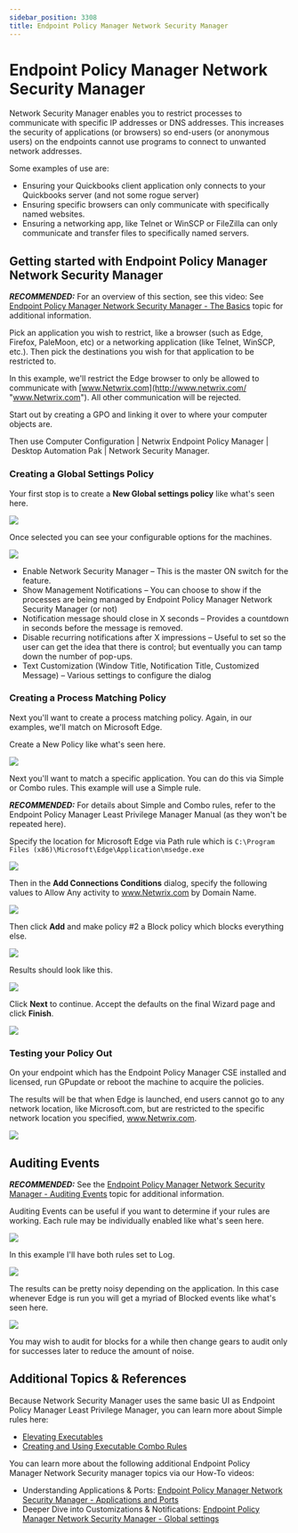 ```yaml
---
sidebar_position: 3308
title: Endpoint Policy Manager Network Security Manager
---
```


# Endpoint Policy Manager Network Security Manager

Network Security Manager enables you to restrict processes to communicate with specific IP addresses or DNS addresses. This increases the security of applications (or browsers) so end-users (or anonymous users) on the endpoints cannot use programs to connect to unwanted network addresses.

Some examples of use are:

* Ensuring your Quickbooks client application only connects to your Quickbooks server (and not some rogue server)
* Ensuring specific browsers can only communicate with specifically named websites.
* Ensuring a networking app, like Telnet or WinSCP or FileZilla can only communicate and transfer files to specifically named servers.

## Getting started with Endpoint Policy Manager Network Security Manager

***RECOMMENDED:*** For an overview of this section, see this video: See [Endpoint Policy Manager Network Security Manager - The Basics](../Video/NetworkSecurity/Basics "Endpoint Policy Manager Network Security Manager - The Basics") topic for additional information.

Pick an application you wish to restrict, like a browser (such as Edge, Firefox, PaleMoon, etc) or a networking application (like Telnet, WinSCP, etc.). Then pick the destinations you wish for that application to be restricted to.

In this example, we'll restrict the Edge browser to only be allowed to communicate with [www.Netwrix.com](http://www.netwrix.com/ "www.Netwrix.com"). All other communication will be rejected.

Start out by creating a GPO and linking it over to where your computer objects are.

Then use Computer Configuration | Netwrix Endpoint Policy Manager | Desktop Automation Pak | Network Security Manager.

### Creating a Global Settings Policy

Your first stop is to create a **New Global settings policy** like what's seen here.

![](../../../../../static/images/PolicyPak/Content/Resources/Images/ScriptsTriggers/NSM01.png)

Once selected you can see your configurable options for the machines.

![](../../../../../static/images/PolicyPak/Content/Resources/Images/ScriptsTriggers/NSM02.png)

* Enable Network Security Manager – This is the master ON switch for the feature.
* Show Management Notifications – You can choose to show if the processes are being managed by Endpoint Policy Manager Network Security Manager (or not)
* Notification message should close in X seconds – Provides a countdown in seconds before the message is removed.
* Disable recurring notifications after X impressions – Useful to set so the user can get the idea that there is control; but eventually you can tamp down the number of pop-ups.
* Text Customization (Window Title, Notification Title, Customized Message) – Various settings to configure the dialog

### Creating a Process Matching Policy

Next you'll want to create a process matching policy. Again, in our examples, we'll match on Microsoft Edge.

Create a New Policy like what's seen here.

![](../../../../../static/images/PolicyPak/Content/Resources/Images/ScriptsTriggers/NSM03.png)

Next you'll want to match a specific application. You can do this via Simple or Combo rules. This example will use a Simple rule.

***RECOMMENDED:*** For details about Simple and Combo rules, refer to the Endpoint Policy Manager Least Privilege Manager Manual (as they won't be repeated here).

Specify the location for Microsoft Edge via Path rule which is `C:\Program Files (x86)\Microsoft\Edge\Application\msedge.exe`

![](../../../../../static/images/PolicyPak/Content/Resources/Images/ScriptsTriggers/NSM04.png)

Then in the **Add Connections Conditions** dialog, specify the following values to Allow Any activity to www.Netwrix.com by Domain Name.

![](../../../../../static/images/PolicyPak/Content/Resources/Images/ScriptsTriggers/NSM05.png)

Then click **Add** and make policy #2 a Block policy which blocks everything else.

![](../../../../../static/images/PolicyPak/Content/Resources/Images/ScriptsTriggers/NSM06.png)

Results should look like this.

![](../../../../../static/images/PolicyPak/Content/Resources/Images/ScriptsTriggers/NSM07.png)

Click **Next** to continue. Accept the defaults on the final Wizard page and click **Finish**.

![](../../../../../static/images/PolicyPak/Content/Resources/Images/ScriptsTriggers/NSM08.png)

### Testing your Policy Out

On your endpoint which has the Endpoint Policy Manager CSE installed and licensed, run GPupdate or reboot the machine to acquire the policies.

The results will be that when Edge is launched, end users cannot go to any network location, like Microsoft.com, but are restricted to the specific network location you specified, www.Netwrix.com.

![](../../../../../static/images/PolicyPak/Content/Resources/Images/ScriptsTriggers/nsm09.png)

## Auditing Events

***RECOMMENDED:*** See the [Endpoint Policy Manager Network Security Manager - Auditing Events](../Video/NetworkSecurity/AuditingEvents "Endpoint Policy Manager Network Security Manager - Auditing Events") topic for additional information.

Auditing Events can be useful if you want to determine if your rules are working. Each rule may be individually enabled like what's seen here.

![](../../../../../static/images/PolicyPak/Content/Resources/Images/ScriptsTriggers/nsm10.png)

In this example I'll have both rules set to Log.

![](../../../../../static/images/PolicyPak/Content/Resources/Images/ScriptsTriggers/NSM11.png)

The results can be pretty noisy depending on the application. In this case whenever Edge is run you will get a myriad of Blocked events like what's seen here.

![](../../../../../static/images/PolicyPak/Content/Resources/Images/ScriptsTriggers/NSM12.png)

You may wish to audit for blocks for a while then change gears to audit only for successes later to reduce the amount of noise.

## Additional Topics & References

Because Network Security Manager uses the same basic UI as Endpoint Policy Manager Least Privilege Manager, you can learn more about Simple rules here:

* [Elevating Executables](../LeastPrivilege/Elevate/Executables "Elevating Executables")
* [Creating and Using Executable Combo Rules](../LeastPrivilege/BestPractices/Rules/ExecutableCombo "Creating and Using Executable Combo Rules")

You can learn more about the following additional Endpoint Policy Manager Network Security manager topics via our How-To videos:

* Understanding Applications & Ports: [Endpoint Policy Manager Network Security Manager - Applications and Ports](../Video/NetworkSecurity/ApplicationsPorts "Endpoint Policy Manager Network Security Manager - Applications and Ports")
* Deeper Dive into Customizations & Notifications: [Endpoint Policy Manager Network Security Manager - Global settings](../Video/NetworkSecurity/GlobalSettings "Endpoint Policy Manager Network Security Manager - Global settingsEndpoint Policy Manager Network Security Manager - Global settings")